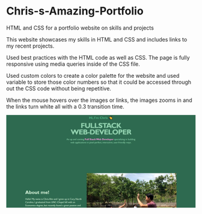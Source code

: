 # Chris-s-Amazing-Portfolio
HTML and CSS for a portfolio website on skills and projects

This website showcases my skills in HTML and CSS and includes links to my recent projects.

Used best practices with the HTML code as well as CSS. The page is fully responsive using media queries inside of the CSS file.

Used custom colors to create a color palette for the website and used variable to store those color numbers so that it could be accessed through out the CSS code without being repetitive. 

When the mouse hovers over the images or links, the images zooms in and the links turn white all with a 0.3 transition time. 

![Demo](./assets/images/screenshot.JPG)
